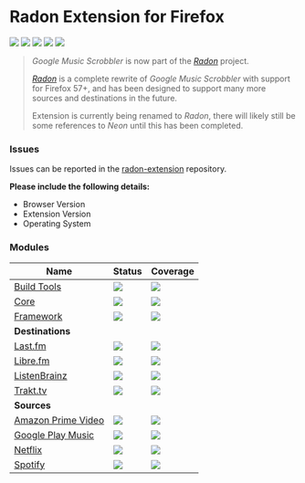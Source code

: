 # Radon Extension for Firefox
[![](https://img.shields.io/travis/RadonApp/radon-extension-firefox.svg)](https://travis-ci.org/RadonApp/radon-extension-firefox) [![](https://img.shields.io/coveralls/github/RadonApp/radon-extension-firefox/master.svg)](https://coveralls.io/github/RadonApp/radon-extension-firefox) [![](https://img.shields.io/github/release/RadonApp/radon-extension-firefox.svg?label=stable)](https://github.com/RadonApp/radon-extension-firefox/releases) [![](https://img.shields.io/bintray/v/radon/radon-extension/radon-extension-firefox.svg?label=latest)](https://bintray.com/radon/radon-extension/radon-extension-firefox) ![](https://img.shields.io/github/license/RadonApp/radon-extension-firefox.svg)

> *Google Music Scrobbler* is now part of the [*Radon*](https://github.com/RadonApp) project.
>
> [*Radon*](https://github.com/RadonApp) is a complete rewrite of *Google Music Scrobbler* with support for Firefox 57+, and has been designed to support many more sources and destinations in the future.
>
> Extension is currently being renamed to *Radon*, there will likely still be some references to *Neon* until this has been completed.

### Issues

Issues can be reported in the [radon-extension](https://github.com/RadonApp/radon-extension) repository.

**Please include the following details:**

 - Browser Version
 - Extension Version
 - Operating System

### Modules

| Name                                                                                 | Status                                                                                                                                                              | Coverage                                                                                                                                                                          |
|--------------------------------------------------------------------------------------|---------------------------------------------------------------------------------------------------------------------------------------------------------------------|-----------------------------------------------------------------------------------------------------------------------------------------------------------------------------------|
| [Build Tools](https://github.com/RadonApp/radon-extension-build)                     | [![](https://img.shields.io/travis/RadonApp/radon-extension-build.svg)](https://travis-ci.org/RadonApp/radon-extension-build)                                       | [![](https://img.shields.io/coveralls/github/RadonApp/radon-extension-build/master.svg)](https://coveralls.io/github/RadonApp/radon-extension-build)                              |
| [Core](https://github.com/RadonApp/radon-extension-core)                             | [![](https://img.shields.io/travis/RadonApp/radon-extension-core.svg)](https://travis-ci.org/RadonApp/radon-extension-core)                                         | [![](https://img.shields.io/coveralls/github/RadonApp/radon-extension-core/master.svg)](https://coveralls.io/github/RadonApp/radon-extension-core)                                |
| [Framework](https://github.com/RadonApp/radon-extension-framework)                   | [![](https://img.shields.io/travis/RadonApp/radon-extension-framework.svg)](https://travis-ci.org/RadonApp/radon-extension-framework)                               | [![](https://img.shields.io/coveralls/github/RadonApp/radon-extension-framework/master.svg)](https://coveralls.io/github/RadonApp/radon-extension-framework)                      |
| **Destinations**                                                                     |                                                                                                                                                                     |  |
| [Last.fm](https://github.com/RadonApp/radon-extension-plugin-lastfm)                 | [![](https://img.shields.io/travis/RadonApp/radon-extension-plugin-lastfm.svg)](https://travis-ci.org/RadonApp/radon-extension-plugin-lastfm)                       | [![](https://img.shields.io/coveralls/github/RadonApp/radon-extension-plugin-lastfm/master.svg)](https://coveralls.io/github/RadonApp/radon-extension-plugin-lastfm)              |
| [Libre.fm](https://github.com/RadonApp/radon-extension-plugin-librefm)               | [![](https://img.shields.io/travis/RadonApp/radon-extension-plugin-librefm.svg)](https://travis-ci.org/RadonApp/radon-extension-plugin-librefm)                     | [![](https://img.shields.io/coveralls/github/RadonApp/radon-extension-plugin-librefm/master.svg)](https://coveralls.io/github/RadonApp/radon-extension-plugin-librefm)            |
| [ListenBrainz](https://github.com/RadonApp/radon-extension-plugin-listenbrainz)      | [![](https://img.shields.io/travis/RadonApp/radon-extension-plugin-listenbrainz.svg)](https://travis-ci.org/RadonApp/radon-extension-plugin-listenbrainz)           | [![](https://img.shields.io/coveralls/github/RadonApp/radon-extension-plugin-listenbrainz/master.svg)](https://coveralls.io/github/RadonApp/radon-extension-plugin-listenbrainz)  |
| [Trakt.tv](https://github.com/RadonApp/radon-extension-plugin-trakt)                 | [![](https://img.shields.io/travis/RadonApp/radon-extension-plugin-trakt.svg)](https://travis-ci.org/RadonApp/radon-extension-plugin-trakt)                         | [![](https://img.shields.io/coveralls/github/RadonApp/radon-extension-plugin-trakt/master.svg)](https://coveralls.io/github/RadonApp/radon-extension-plugin-trakt)                |
| **Sources**                                                                          |                                                                                                                                                                     |  |
| [Amazon Prime Video](https://github.com/RadonApp/radon-extension-plugin-amazonvideo) | [![](https://img.shields.io/travis/RadonApp/radon-extension-plugin-amazonvideo.svg)](https://travis-ci.org/RadonApp/radon-extension-plugin-amazonvideo)             | [![](https://img.shields.io/coveralls/github/RadonApp/radon-extension-plugin-amazonvideo/master.svg)](https://coveralls.io/github/RadonApp/radon-extension-plugin-amazonvideo)    |
| [Google Play Music](https://github.com/RadonApp/radon-extension-plugin-googlemusic)  | [![](https://img.shields.io/travis/RadonApp/radon-extension-plugin-googlemusic.svg)](https://travis-ci.org/RadonApp/radon-extension-plugin-googlemusic)             | [![](https://img.shields.io/coveralls/github/RadonApp/radon-extension-plugin-googlemusic/master.svg)](https://coveralls.io/github/RadonApp/radon-extension-plugin-googlemusic)    |
| [Netflix](https://github.com/RadonApp/radon-extension-plugin-netflix)                | [![](https://img.shields.io/travis/RadonApp/radon-extension-plugin-netflix.svg)](https://travis-ci.org/RadonApp/radon-extension-plugin-netflix)                     | [![](https://img.shields.io/coveralls/github/RadonApp/radon-extension-plugin-netflix/master.svg)](https://coveralls.io/github/RadonApp/radon-extension-plugin-netflix)            |
| [Spotify](https://github.com/RadonApp/radon-extension-plugin-spotify)                | [![](https://img.shields.io/travis/RadonApp/radon-extension-plugin-spotify.svg)](https://travis-ci.org/RadonApp/radon-extension-plugin-spotify)                     | [![](https://img.shields.io/coveralls/github/RadonApp/radon-extension-plugin-spotify/master.svg)](https://coveralls.io/github/RadonApp/radon-extension-plugin-spotify)            |
